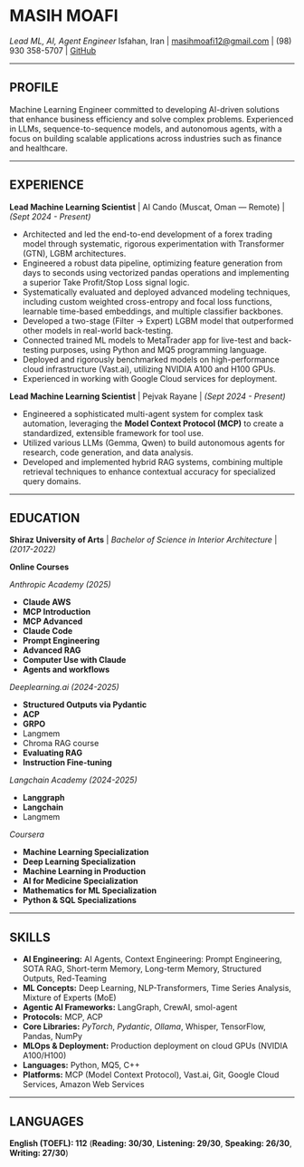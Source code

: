 # MASIH MOAFI
*Lead ML, AI, Agent Engineer*
Isfahan, Iran | masihmoafi12@gmail.com | (98) 930 358-5707 | [GitHub](https://github.com/MasihMoafi)

---

## PROFILE
Machine Learning Engineer committed to developing AI-driven solutions that enhance business efficiency and solve complex problems. Experienced in LLMs, sequence-to-sequence models, and autonomous agents, with a focus on building scalable applications across industries such as finance and healthcare.

---

## EXPERIENCE

**Lead Machine Learning Scientist** | AI Cando (Muscat, Oman — Remote) | *(Sept 2024 - Present)*
- Architected and led the end-to-end development of a forex trading model through systematic, rigorous experimentation with Transformer (GTN), LGBM architectures.
- Engineered a robust data pipeline, optimizing feature generation from days to seconds using vectorized pandas operations and implementing a superior Take Profit/Stop Loss signal logic.
- Systematically evaluated and deployed advanced modeling techniques, including custom weighted cross-entropy and focal loss functions, learnable time-based embeddings, and multiple classifier backbones.
- Developed a two-stage (Filter → Expert) LGBM model that outperformed other models in real-world back-testing.
- Connected trained ML models to MetaTrader app for live-test and back-testing purposes, using Python and MQ5 programming language.
- Deployed and rigorously benchmarked models on high-performance cloud infrastructure (Vast.ai), utilizing NVIDIA A100 and H100 GPUs.
- Experienced in working with Google Cloud services for deployment.

**Lead Machine Learning Scientist** | Pejvak Rayane | *(Sept 2024 - Present)*
- Engineered a sophisticated multi-agent system for complex task automation, leveraging the **Model Context Protocol (MCP)** to create a standardized, extensible framework for tool use.
- Utilized various LLMs (Gemma, Qwen) to build autonomous agents for research, code generation, and data analysis.
- Developed and implemented hybrid RAG systems, combining multiple retrieval techniques to enhance contextual accuracy for specialized query domains.

---

## EDUCATION

**Shiraz University of Arts** | *Bachelor of Science in Interior Architecture* | *(2017-2022)*

**Online Courses**

*Anthropic Academy (2025)*
- **Claude AWS**
- **MCP Introduction**
- **MCP Advanced**
- **Claude Code**
- **Prompt Engineering**
- **Advanced RAG**
- **Computer Use with Claude**
- **Agents and workflows**

*Deeplearning.ai (2024-2025)*
- **Structured Outputs via Pydantic**
- **ACP**
- **GRPO**
- Langmem
- Chroma RAG course
- **Evaluating RAG**
- **Instruction Fine-tuning**

*Langchain Academy (2024-2025)*
- **Langgraph**
- **Langchain**
- Langmem

*Coursera*
- **Machine Learning Specialization**
- **Deep Learning Specialization**
- **Machine Learning in Production**
- **AI for Medicine Specialization**
- **Mathematics for ML Specialization**
- **Python & SQL Specializations**

---

## SKILLS
- **AI Engineering:** AI Agents, Context Engineering: Prompt Engineering, SOTA RAG, Short-term Memory, Long-term Memory, Structured Outputs, Red-Teaming
- **ML Concepts:** Deep Learning, NLP-Transformers, Time Series Analysis, Mixture of Experts (MoE)
- **Agentic AI Frameworks:** LangGraph, CrewAI, smol-agent
- **Protocols:** MCP, ACP
- **Core Libraries:** *PyTorch*, *Pydantic*, *Ollama*, Whisper, TensorFlow, Pandas, NumPy
- **MLOps & Deployment:** Production deployment on cloud GPUs (NVIDIA A100/H100)
- **Languages:** Python, MQ5, C++
- **Platforms:** MCP (Model Context Protocol), Vast.ai, Git, Google Cloud Services, Amazon Web Services

---

## LANGUAGES
**English (TOEFL): 112** (**Reading: 30/30**, **Listening: 29/30**, **Speaking: 26/30**, **Writing: 27/30**)